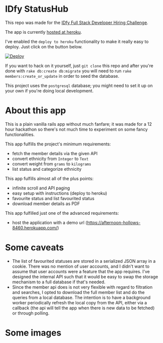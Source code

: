 # IDfy StatusHub

This repo was made for the [IDfy Full Stack Developer Hiring Challenge](https://www.hackerearth.com/idfy-full-stack-developer-hiring-challenge).

The app is currently [hosted at heroku](https://afternoon-hollows-8460.herokuapp.com/).

I've enabled the `deploy to heroku` functionality to make it really easy to deploy. Just click on the button below.

[![Deploy](https://www.herokucdn.com/deploy/button.svg)](https://heroku.com/deploy)

If you want to hack on it yourself, just `git clone` this repo and after you're done with `rake db:create db:migrate` you will need to run `rake members:create_or_update` in order to seed the database.

This project uses the `postgresql` database; you might need to set it up on your own if you're doing local development.

# About this app

This is a plain vanilla rails app without much fanfare; it was made for a 12 hour hackathon so there's not much time to experiment on some fancy functionalities.

This app fulfills the project's minimum requirements:

* fetch the member details via the given API
* convert ethnicity from `Integer` to `Text`
* convert weight from `grams` to `kilograms`
* list status and categorize ethnicity

This app fulfills almost all of the plus points:

* infinite scroll and API paging
* easy setup with instructions (deploy to heroku)
* favourite status and list favourited status
* download member details as PDF

This app fulfilled just one of the advanced requirements:

* host the application with a demo url (https://afternoon-hollows-8460.herokuapp.com/)

# Some caveats

* The list of favourited statuses are stored in a serialized JSON array in a cookie. There was no mention of user accounts, and I didn't want to assume that user accounts were a feature that the app requires. I've designed the internal API such that it would be easy to swap the storage mechanism to a full database if that's needed.
* Since the member api does is not very flexible with regard to filtration and searches, I opted to download the full member list and do the queries from a local database. The intention is to have a background worker periodically refresh the local copy from the API, either via a callback (the api will tell the app when there is new data to be fetched) or through polling.

# Some images